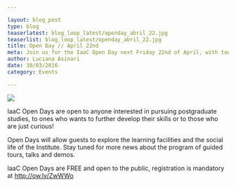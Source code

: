 ```yaml
---

layout: blog_post
type: blog
teaserlatest: blog_loop_latest/openday_abril_22.jpg
teaserlist: blog_loop_latest/openday_abril_22.jpg
title: Open Day // April 22nd
meta: Join us for the IaaC Open Day next Friday 22nd of April, with tours, demos, conferences and much more.
author: Luciana Asinari
date: 30/03/2016
category: Events

---
```



<img src="{{site.baseurl}}{{ site.url }}/img/blog/blog_loop_latest/openday_abril_22.jpg">

IaaC Open Days are open to anyone interested in pursuing postgraduate studies, to ones who wants to further develop their skills or to those who are just curious!

Open Days will allow guests to explore the learning facilities and the social life of the Institute. Stay tuned for more news about the program of guided tours, talks and demos.

IaaC Open Days are FREE and open to the public, registration is mandatory at http://ow.ly/ZwWWo



